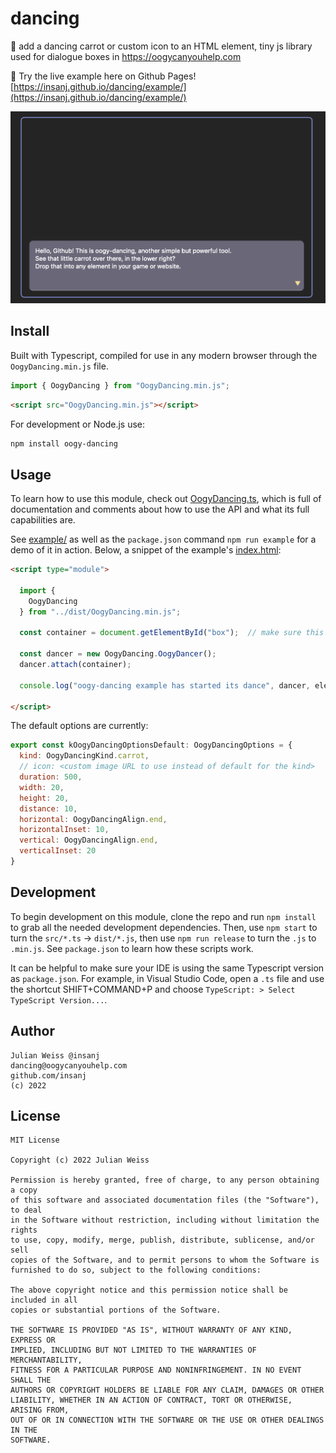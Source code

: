# dancing

🪩  add a dancing carrot or custom icon to an HTML element, tiny js library used for dialogue boxes in https://oogycanyouhelp.com

🚀 Try the live example here on Github Pages! [https://insanj.github.io/dancing/example/](https://insanj.github.io/dancing/example/)

![](example/example.gif)

## Install

Built with Typescript, compiled for use in any modern browser through the `OogyDancing.min.js` file.

```js
import { OogyDancing } from "OogyDancing.min.js";
```

```html
<script src="OogyDancing.min.js"></script>
```

For development or Node.js use:

```bash
npm install oogy-dancing
```


## Usage

To learn how to use this module, check out [OogyDancing.ts](src/OogyDancing.ts), which is full of documentation and comments about how to use the API and what its full capabilities are.

See [example/](example/) as well as the `package.json` command `npm run example` for a demo of it in action. Below, a snippet of the example's [index.html](example/index.html):

```html
<script type="module">

  import { 
    OogyDancing
  } from "../dist/OogyDancing.min.js";

  const container = document.getElementById("box");  // make sure this element has position: relative (or its parent, or one of its children)

  const dancer = new OogyDancing.OogyDancer();
  dancer.attach(container);

  console.log("oogy-dancing example has started its dance", dancer, element);
    
</script>
```

The default options are currently:

```js
export const kOogyDancingOptionsDefault: OogyDancingOptions = {
  kind: OogyDancingKind.carrot,
  // icon: <custom image URL to use instead of default for the kind>
  duration: 500,
  width: 20,
  height: 20,
  distance: 10,
  horizontal: OogyDancingAlign.end,
  horizontalInset: 10,
  vertical: OogyDancingAlign.end,
  verticalInset: 20
}
```

## Development

To begin development on this module, clone the repo and run `npm install` to grab all the needed development dependencies. Then, use `npm start` to turn the `src/*.ts` -> `dist/*.js`, then use `npm run release` to turn the `.js` to `.min.js`. See `package.json` to learn how these scripts work.

It can be helpful to make sure your IDE is using the same Typescript version as `package.json`. For example, in Visual Studio Code, open a `.ts` file and use the shortcut SHIFT+COMMAND+P and choose `TypeScript: > Select TypeScript Version...`.


## Author

```
Julian Weiss @insanj
dancing@oogycanyouhelp.com
github.com/insanj
(c) 2022
```


## License

```
MIT License

Copyright (c) 2022 Julian Weiss

Permission is hereby granted, free of charge, to any person obtaining a copy
of this software and associated documentation files (the "Software"), to deal
in the Software without restriction, including without limitation the rights
to use, copy, modify, merge, publish, distribute, sublicense, and/or sell
copies of the Software, and to permit persons to whom the Software is
furnished to do so, subject to the following conditions:

The above copyright notice and this permission notice shall be included in all
copies or substantial portions of the Software.

THE SOFTWARE IS PROVIDED "AS IS", WITHOUT WARRANTY OF ANY KIND, EXPRESS OR
IMPLIED, INCLUDING BUT NOT LIMITED TO THE WARRANTIES OF MERCHANTABILITY,
FITNESS FOR A PARTICULAR PURPOSE AND NONINFRINGEMENT. IN NO EVENT SHALL THE
AUTHORS OR COPYRIGHT HOLDERS BE LIABLE FOR ANY CLAIM, DAMAGES OR OTHER
LIABILITY, WHETHER IN AN ACTION OF CONTRACT, TORT OR OTHERWISE, ARISING FROM,
OUT OF OR IN CONNECTION WITH THE SOFTWARE OR THE USE OR OTHER DEALINGS IN THE
SOFTWARE.
```